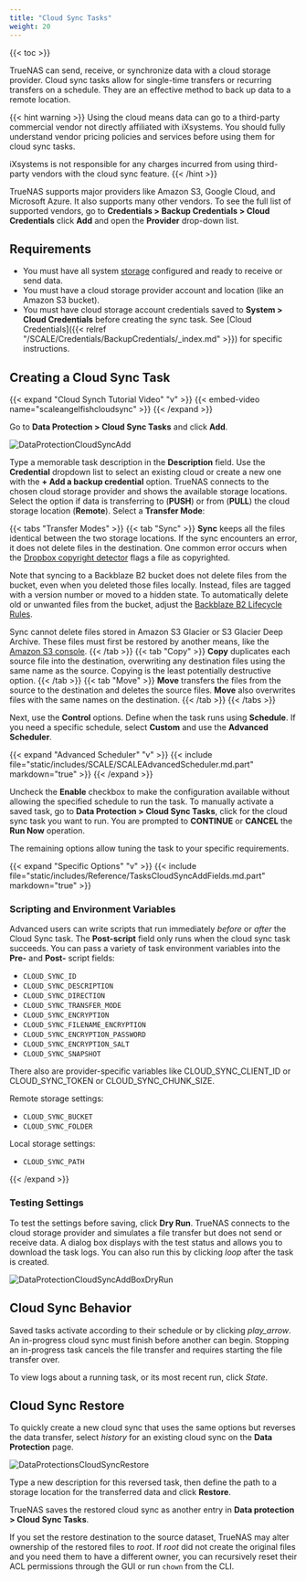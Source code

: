 ```yaml
---
title: "Cloud Sync Tasks"
weight: 20
---
```


{{< toc >}}

TrueNAS can send, receive, or synchronize data with a cloud storage provider. Cloud sync tasks allow for single-time transfers or recurring transfers on a schedule. They are an effective method to back up data to a remote location.

{{< hint warning >}}
Using the cloud means data can go to a third-party commercial vendor not directly affiliated with iXsystems. You should fully understand vendor pricing policies and services before using them for cloud sync tasks.

 iXsystems is not responsible for any charges incurred from using third-party vendors with the cloud sync feature.
{{< /hint >}}

TrueNAS supports major providers like Amazon S3, Google Cloud, and Microsoft Azure. It also supports many other vendors. To see the full list of supported vendors, go to **Credentials > Backup Credentials > Cloud Credentials** click **Add** and open the **Provider** drop-down list.

## Requirements

* You must have all system [storage](/scale/storage/) configured and ready to receive or send data.
* You must have a cloud storage provider account and location (like an Amazon S3 bucket).
* You must have cloud storage account credentials saved to **System > Cloud Credentials** before creating the sync task. See [Cloud Credentials]({{< relref "/SCALE/Credentials/BackupCredentials/_index.md" >}}) for specific instructions.

## Creating a Cloud Sync Task

{{< expand "Cloud Synch Tutorial Video" "v" >}}
{{< embed-video name="scaleangelfishcloudsync" >}}
{{< /expand >}}

Go to **Data Protection > Cloud Sync Tasks** and click **Add**.

![DataProtectionCloudSyncAdd](/images/SCALE/DataProtectionCloudSyncAdd.png "Creating a Cloud Sync Task")

Type a memorable task description in the **Description** field. Use the **Credential** dropdown list to select an existing cloud or create a new one with the **+ Add a backup credential** option. TrueNAS connects to the chosen cloud storage provider and shows the available storage locations. Select the option if data is transferring to (**PUSH**) or from (**PULL**) the cloud storage location (**Remote**). Select a **Transfer Mode**:

{{< tabs "Transfer Modes" >}}
{{< tab "Sync" >}}
**Sync** keeps all the files identical between the two storage locations. If the sync encounters an error, it does not delete files in the destination.
One common error occurs when the [Dropbox copyright detector](https://techcrunch.com/2014/03/30/how-dropbox-knows-when-youre-sharing-copyrighted-stuff-without-actually-looking-at-your-stuff/) flags a file as copyrighted.

Note that syncing to a Backblaze B2 bucket does not delete files from the bucket, even when you deleted those files locally. Instead, files are tagged with a version number or moved to a hidden state. To automatically delete old or unwanted files from the bucket, adjust the [Backblaze B2 Lifecycle Rules](https://www.backblaze.com/blog/backblaze-b2-lifecycle-rules/).

Sync cannot delete files stored in Amazon S3 Glacier or S3 Glacier Deep Archive. These files must first be restored by another means, like the [Amazon S3 console](https://docs.aws.amazon.com/AmazonS3/latest/user-guide/restore-archived-objects.html).
{{< /tab >}}
{{< tab "Copy" >}}
**Copy** duplicates each source file into the destination, overwriting any destination files using the same name as the source. Copying is the least potentially destructive option.
{{< /tab >}}
{{< tab "Move" >}}
**Move** transfers the files from the source to the destination and deletes the source files. **Move** also overwrites files with the same names on the destination.
{{< /tab >}}
{{< /tabs >}}

Next, use the **Control** options. Define when the task runs using **Schedule**. If you need a specific schedule, select **Custom** and use the **Advanced Scheduler**.

{{< expand "Advanced Scheduler" "v" >}}
{{< include file="static/includes/SCALE/SCALEAdvancedScheduler.md.part" markdown="true" >}}
{{< /expand >}}

Uncheck the **Enable** checkbox to make the configuration available without allowing the specified schedule to run the task. To manually activate a saved task, go to **Data Protection > Cloud Sync Tasks**, click <i class="fa fa-play" aria-hidden="true"></i> for the cloud sync task you want to run.  You are prompted to **CONTINUE** or **CANCEL** the **Run Now** operation.

The remaining options allow tuning the task to your specific requirements.

{{< expand "Specific Options" "v" >}}
{{< include file="static/includes/Reference/TasksCloudSyncAddFields.md.part" markdown="true" >}}

### Scripting and Environment Variables

Advanced users can write scripts that run immediately *before* or *after* the Cloud Sync task. The **Post-script** field only runs when the cloud sync task succeeds. You can pass a variety of task environment variables into the **Pre-** and **Post-** script fields:

* `CLOUD_SYNC_ID`
* `CLOUD_SYNC_DESCRIPTION`
* `CLOUD_SYNC_DIRECTION`
* `CLOUD_SYNC_TRANSFER_MODE`
* `CLOUD_SYNC_ENCRYPTION`
* `CLOUD_SYNC_FILENAME_ENCRYPTION`
* `CLOUD_SYNC_ENCRYPTION_PASSWORD`
* `CLOUD_SYNC_ENCRYPTION_SALT`
* `CLOUD_SYNC_SNAPSHOT`

There also are provider-specific variables like CLOUD_SYNC_CLIENT_ID or CLOUD_SYNC_TOKEN or CLOUD_SYNC_CHUNK_SIZE.

Remote storage settings:
* `CLOUD_SYNC_BUCKET`
* `CLOUD_SYNC_FOLDER`

Local storage settings:
* `CLOUD_SYNC_PATH`

{{< /expand >}}

### Testing Settings

To test the settings before saving, click **Dry Run**. TrueNAS connects to the cloud storage provider and simulates a file transfer but does not send or receive data.
A dialog box displays with the test status and allows you to download the task logs. You can also run this by clicking <i class="material-icons" aria-hidden="true" title="Dry Run">loop</i> after the task is created.

![DataProtectionCloudSyncAddBoxDryRun](/images/SCALE/DataProtectionCloudSyncDryRun.png "Example: Box Drive Test")

## Cloud Sync Behavior

Saved tasks activate according to their schedule or by clicking <i class="material-icons" aria-hidden="true" title="Run Now">play_arrow</i>. An in-progress cloud sync must finish before another can begin. Stopping an in-progress task cancels the file transfer and requires starting the file transfer over.

To view logs about a running task, or its most recent run, click *State*.

## Cloud Sync Restore

To quickly create a new cloud sync that uses the same options but reverses the data transfer, select <i class="material-icons" aria-hidden="true" title="Restore">history</i> for an existing cloud sync on the **Data Protection** page.

![DataProtectionsCloudSyncRestore](/images/SCALE/DataProtectionCloudSyncRestore.png "Cloud Sync Restore")

Type a new description for this reversed task, then define the path to a storage location for the transferred data and click **Restore**.

TrueNAS saves the restored cloud sync as another entry in **Data protection > Cloud Sync Tasks**.

If you set the restore destination to the source dataset, TrueNAS may alter ownership of the restored files to *root*. If *root* did not create the original files and you need them to have a different owner, you can recursively reset their ACL permissions through the GUI or run `chown` from the CLI.
